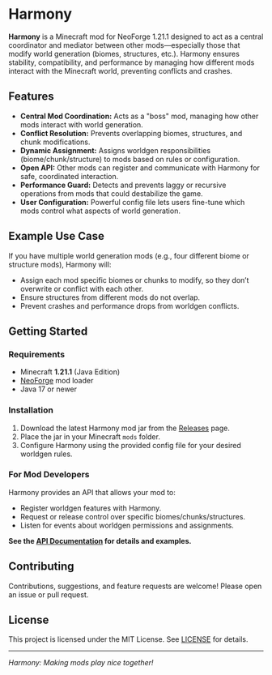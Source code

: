 # Harmony

**Harmony** is a Minecraft mod for NeoForge 1.21.1 designed to act as a central coordinator and mediator between other mods—especially those that modify world generation (biomes, structures, etc.). Harmony ensures stability, compatibility, and performance by managing how different mods interact with the Minecraft world, preventing conflicts and crashes.

## Features

- **Central Mod Coordination:** Acts as a "boss" mod, managing how other mods interact with world generation.
- **Conflict Resolution:** Prevents overlapping biomes, structures, and chunk modifications.
- **Dynamic Assignment:** Assigns worldgen responsibilities (biome/chunk/structure) to mods based on rules or configuration.
- **Open API:** Other mods can register and communicate with Harmony for safe, coordinated interaction.
- **Performance Guard:** Detects and prevents laggy or recursive operations from mods that could destabilize the game.
- **User Configuration:** Powerful config file lets users fine-tune which mods control what aspects of world generation.

## Example Use Case

If you have multiple world generation mods (e.g., four different biome or structure mods), Harmony will:
- Assign each mod specific biomes or chunks to modify, so they don’t overwrite or conflict with each other.
- Ensure structures from different mods do not overlap.
- Prevent crashes and performance drops from worldgen conflicts.

## Getting Started

### Requirements

- Minecraft **1.21.1** (Java Edition)
- [NeoForge](https://neoforged.net/) mod loader
- Java 17 or newer

### Installation

1. Download the latest Harmony mod jar from the [Releases](https://github.com/YOUR_USERNAME/Harmony/releases) page.
2. Place the jar in your Minecraft `mods` folder.
3. Configure Harmony using the provided config file for your desired worldgen rules.

### For Mod Developers

Harmony provides an API that allows your mod to:
- Register worldgen features with Harmony.
- Request or release control over specific biomes/chunks/structures.
- Listen for events about worldgen permissions and assignments.

**See the [API Documentation](docs/API.md) for details and examples.**

## Contributing

Contributions, suggestions, and feature requests are welcome! Please open an issue or pull request.

## License

This project is licensed under the MIT License. See [LICENSE](LICENSE) for details.

---

*Harmony: Making mods play nice together!*
